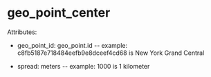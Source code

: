 # geo_point_center

Attributes:

* geo_point_id: geo_point.id -- example: c8fb5187e718484eefb9e8dceef4cd68 is New York Grand Central

* spread: meters -- example: 1000 is 1 kilometer
